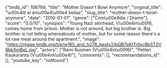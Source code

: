 {"tmdb_id": 108784, "title": "Mother Doesn't Bowl Anymore", "original_title": "\u00c4iti ei en\u00e4\u00e4 keilaa", "slug_title": "mother-doesn-t-bowl-anymore", "date": "2010-01-01", "genre": ["Com\u00e9die / Drame"], "score": "0.0/10", "synopsis": "Young Nazi skinhead, V\u00e4in\u00f6, comes home from prison. Mother is not around, but big brother is. Big brother is not telling whereabouts of mother, but for some reason there's a lot raw meat around the apartment.", "image": "https://image.tmdb.org/t/p/w185_and_h278_bestv2/bQB7pKtTrlIxc8bST2V8bkXmBeL.jpg", "actors": ["Rami Rusinen (V\u00e4in\u00f6)", "Petteri Kaukoranta (V\u00e4nk\u00e4)"], "comments": [], "recommandations_id": [], "youtube_key": "notfound"}